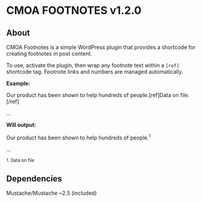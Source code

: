 # CMOA FOOTNOTES v1.2.0

## About

CMOA Footnotes is a simple WordPress plugin that provides a shortcode for creating footnotes in post content.

To use, activate the plugin, then wrap any footnote text within a `[ref]` shortcode tag. Footnote links and numbers are managed automatically.

**Example:**

Our product has been shown to help hundreds of people.[ref]Data on file.[/ref]

...

**Will output:**

Our product has been shown to help hundreds of people.<sup>1</sup>

...

<small>1. Data on file</small>

## Dependencies

Mustache/Mustache ~2.5 (included)
